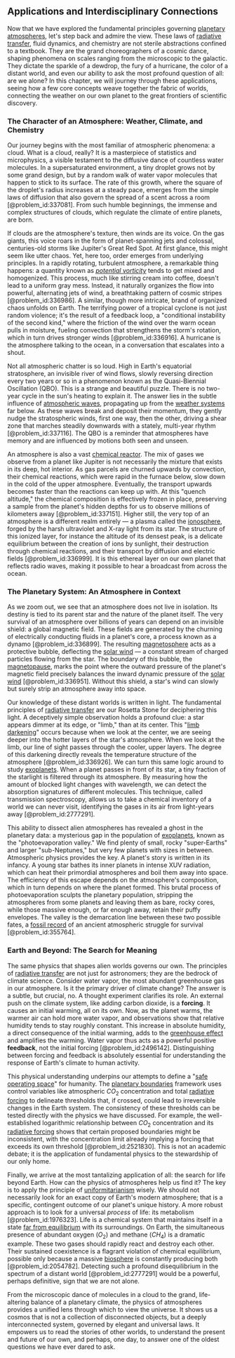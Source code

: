 ## Applications and Interdisciplinary Connections

Now that we have explored the fundamental principles governing [planetary atmospheres](@article_id:148174), let's step back and admire the view. These laws of [radiative transfer](@article_id:157954), fluid dynamics, and chemistry are not sterile abstractions confined to a textbook. They are the grand choreographers of a cosmic dance, shaping phenomena on scales ranging from the microscopic to the galactic. They dictate the sparkle of a dewdrop, the fury of a hurricane, the color of a distant world, and even our ability to ask the most profound question of all: are we alone? In this chapter, we will journey through these applications, seeing how a few core concepts weave together the fabric of worlds, connecting the weather on our own planet to the great frontiers of scientific discovery.

### The Character of an Atmosphere: Weather, Climate, and Chemistry

Our journey begins with the most familiar of atmospheric phenomena: a cloud. What is a cloud, really? It is a masterpiece of statistics and microphysics, a visible testament to the diffusive dance of countless water molecules. In a supersaturated environment, a tiny droplet grows not by some grand design, but by a random walk of water vapor molecules that happen to stick to its surface. The rate of this growth, where the square of the droplet's radius increases at a steady pace, emerges from the simple laws of diffusion that also govern the spread of a scent across a room [@problem_id:337081]. From such humble beginnings, the immense and complex structures of clouds, which regulate the climate of entire planets, are born.

If clouds are the atmosphere's texture, then winds are its voice. On the gas giants, this voice roars in the form of planet-spanning jets and colossal, centuries-old storms like Jupiter's Great Red Spot. At first glance, this might seem like utter chaos. Yet, here too, order emerges from underlying principles. In a rapidly rotating, turbulent atmosphere, a remarkable thing happens: a quantity known as *[potential vorticity](@article_id:276169)* tends to get mixed and homogenized. This process, much like stirring cream into coffee, doesn't lead to a uniform gray mess. Instead, it naturally organizes the flow into powerful, alternating jets of wind, a breathtaking pattern of cosmic stripes [@problem_id:336986]. A similar, though more intricate, brand of organized chaos unfolds on Earth. The terrifying power of a tropical cyclone is not just random violence; it's the result of a feedback loop, a "conditional instability of the second kind," where the friction of the wind over the warm ocean pulls in moisture, fueling convection that strengthens the storm's rotation, which in turn drives stronger winds [@problem_id:336916]. A hurricane is the atmosphere talking to the ocean, in a conversation that escalates into a shout.

Not all atmospheric chatter is so loud. High in Earth's equatorial stratosphere, an invisible river of wind flows, slowly reversing direction every two years or so in a phenomenon known as the Quasi-Biennial Oscillation (QBO). This is a strange and beautiful puzzle. There is no two-year cycle in the sun's heating to explain it. The answer lies in the subtle influence of [atmospheric waves](@article_id:187499), propagating up from the [weather systems](@article_id:202854) far below. As these waves break and deposit their momentum, they gently nudge the stratospheric winds, first one way, then the other, driving a shear zone that marches steadily downwards with a stately, multi-year rhythm [@problem_id:337116]. The QBO is a reminder that atmospheres have memory and are influenced by motions both seen and unseen.

An atmosphere is also a vast [chemical reactor](@article_id:203969). The mix of gases we observe from a planet like Jupiter is not necessarily the mixture that exists in its deep, hot interior. As gas parcels are churned upwards by convection, their chemical reactions, which were rapid in the furnace below, slow down in the cold of the upper atmosphere. Eventually, the transport upwards becomes faster than the reactions can keep up with. At this "quench altitude," the chemical composition is effectively frozen in place, preserving a sample from the planet's hidden depths for us to observe millions of kilometers away [@problem_id:337151]. Higher still, the very top of an atmosphere is a different realm entirely — a plasma called the [ionosphere](@article_id:261575), forged by the harsh ultraviolet and X-ray light from its star. The structure of this ionized layer, for instance the altitude of its densest peak, is a delicate equilibrium between the creation of ions by sunlight, their destruction through chemical reactions, and their transport by diffusion and electric fields [@problem_id:336999]. It is this ethereal layer on our own planet that reflects radio waves, making it possible to hear a broadcast from across the ocean.

### The Planetary System: An Atmosphere in Context

As we zoom out, we see that an atmosphere does not live in isolation. Its destiny is tied to its parent star and the nature of the planet itself. The very survival of an atmosphere over billions of years can depend on an invisible shield: a global magnetic field. These fields are generated by the churning of electrically conducting fluids in a planet's core, a process known as a dynamo [@problem_id:336899]. The resulting [magnetosphere](@article_id:200133) acts as a protective bubble, deflecting the [solar wind](@article_id:194084) — a constant stream of charged particles flowing from the star. The boundary of this bubble, the [magnetopause](@article_id:187348), marks the point where the outward pressure of the planet's magnetic field precisely balances the inward dynamic pressure of the [solar wind](@article_id:194084) [@problem_id:336951]. Without this shield, a star's wind can slowly but surely strip an atmosphere away into space.

Our knowledge of these distant worlds is written in light. The fundamental principles of [radiative transfer](@article_id:157954) are our Rosetta Stone for deciphering this light. A deceptively simple observation holds a profound clue: a star appears dimmer at its edge, or "limb," than at its center. This "[limb darkening](@article_id:157246)" occurs because when we look at the center, we are seeing deeper into the hotter layers of the star's atmosphere. When we look at the limb, our line of sight passes through the cooler, upper layers. The degree of this darkening directly reveals the temperature structure of the atmosphere [@problem_id:336926]. We can turn this same logic around to study [exoplanets](@article_id:182540). When a planet passes in front of its star, a tiny fraction of the starlight is filtered through its atmosphere. By measuring how the amount of blocked light changes with wavelength, we can detect the absorption signatures of different molecules. This technique, called transmission spectroscopy, allows us to take a chemical inventory of a world we can never visit, identifying the gases in its air from light-years away [@problem_id:2777291].

This ability to dissect alien atmospheres has revealed a ghost in the planetary data: a mysterious gap in the population of [exoplanets](@article_id:182540), known as the "photoevaporation valley." We find plenty of small, rocky "super-Earths" and larger "sub-Neptunes," but very few planets with sizes in between. Atmospheric physics provides the key. A planet's story is written in its infancy. A young star bathes its inner planets in intense XUV radiation, which can heat their primordial atmospheres and boil them away into space. The efficiency of this escape depends on the atmosphere's composition, which in turn depends on where the planet formed. This brutal process of photoevaporation sculpts the planetary population, stripping the atmospheres from some planets and leaving them as bare, rocky cores, while those massive enough, or far enough away, retain their puffy envelopes. The valley is the demarcation line between these two possible fates, a [fossil record](@article_id:136199) of an ancient atmospheric struggle for survival [@problem_id:355764].

### Earth and Beyond: The Search for Meaning

The same physics that shapes alien worlds governs our own. The principles of [radiative transfer](@article_id:157954) are not just for astronomers; they are the bedrock of climate science. Consider water vapor, the most abundant greenhouse gas in our atmosphere. Is it the primary driver of climate change? The answer is a subtle, but crucial, no. A thought experiment clarifies its role. An external push on the climate system, like adding carbon dioxide, is a **forcing**. It causes an initial warming, all on its own. Now, as the planet warms, the warmer air can hold more water vapor, and observations show that relative humidity tends to stay roughly constant. This increase in absolute humidity, a direct consequence of the initial warming, adds to the [greenhouse effect](@article_id:159410) and amplifies the warming. Water vapor thus acts as a powerful positive **feedback**, not the initial forcing [@problem_id:2496142]. Distinguishing between forcing and feedback is absolutely essential for understanding the response of Earth's climate to human activity.

This physical understanding underpins our attempts to define a "[safe operating space](@article_id:192929)" for humanity. The [planetary boundaries](@article_id:152545) framework uses control variables like atmospheric $CO_2$ concentration and total [radiative forcing](@article_id:154795) to delineate thresholds that, if crossed, could lead to irreversible changes in the Earth system. The consistency of these thresholds can be tested directly with the physics we have discussed. For example, the well-established logarithmic relationship between $CO_2$ concentration and its [radiative forcing](@article_id:154795) shows that certain proposed boundaries might be inconsistent, with the concentration limit already implying a forcing that exceeds its own threshold [@problem_id:2521830]. This is not an academic debate; it is the application of fundamental physics to the stewardship of our only home.

Finally, we arrive at the most tantalizing application of all: the search for life beyond Earth. How can the physics of atmospheres help us find it? The key is to apply the principle of [uniformitarianism](@article_id:166135) wisely. We should not necessarily look for an exact copy of Earth's modern atmosphere; that is a specific, contingent outcome of our planet's unique history. A more robust approach is to look for a universal *process* of life: its metabolism [@problem_id:1976323]. Life is a chemical system that maintains itself in a state [far from equilibrium](@article_id:194981) with its surroundings. On Earth, the simultaneous presence of abundant oxygen ($O_2$) and methane ($CH_4$) is a dramatic example. These two gases should rapidly react and destroy each other. Their sustained coexistence is a flagrant violation of chemical equilibrium, possible only because a massive [biosphere](@article_id:183268) is constantly producing both [@problem_id:2054782]. Detecting such a profound disequilibrium in the spectrum of a distant world [@problem_id:2777291] would be a powerful, perhaps definitive, sign that we are not alone.

From the microscopic dance of molecules in a cloud to the grand, life-altering balance of a planetary climate, the physics of atmospheres provides a unified lens through which to view the universe. It shows us a cosmos that is not a collection of disconnected objects, but a deeply interconnected system, governed by elegant and universal laws. It empowers us to read the stories of other worlds, to understand the present and future of our own, and perhaps, one day, to answer one of the oldest questions we have ever dared to ask.